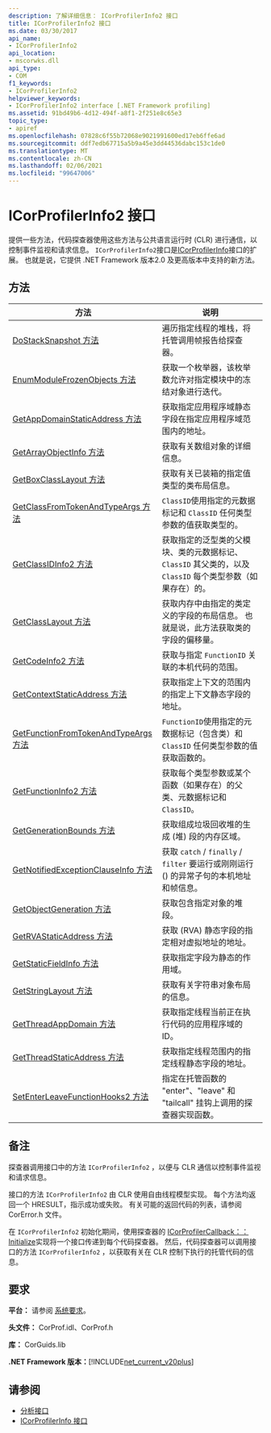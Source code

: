 ```yaml
---
description: 了解详细信息： ICorProfilerInfo2 接口
title: ICorProfilerInfo2 接口
ms.date: 03/30/2017
api_name:
- ICorProfilerInfo2
api_location:
- mscorwks.dll
api_type:
- COM
f1_keywords:
- ICorProfilerInfo2
helpviewer_keywords:
- ICorProfilerInfo2 interface [.NET Framework profiling]
ms.assetid: 91bd49b6-4d12-494f-a8f1-2f251e8c65e3
topic_type:
- apiref
ms.openlocfilehash: 07828c6f55b72068e9021991600ed17eb6ffe6ad
ms.sourcegitcommit: ddf7edb67715a5b9a45e3dd44536dabc153c1de0
ms.translationtype: MT
ms.contentlocale: zh-CN
ms.lasthandoff: 02/06/2021
ms.locfileid: "99647006"
---
```

# <a name="icorprofilerinfo2-interface"></a>ICorProfilerInfo2 接口

提供一些方法，代码探查器使用这些方法与公共语言运行时 (CLR) 进行通信，以控制事件监视和请求信息。 `ICorProfilerInfo2`接口是[ICorProfilerInfo](icorprofilerinfo-interface.md)接口的扩展。 也就是说，它提供 .NET Framework 版本2.0 及更高版本中支持的新方法。  
  
## <a name="methods"></a>方法  
  
|方法|说明|  
|------------|-----------------|  
|[DoStackSnapshot 方法](icorprofilerinfo2-dostacksnapshot-method.md)|遍历指定线程的堆栈，将托管调用帧报告给探查器。|  
|[EnumModuleFrozenObjects 方法](icorprofilerinfo2-enummodulefrozenobjects-method.md)|获取一个枚举器，该枚举数允许对指定模块中的冻结对象进行迭代。|  
|[GetAppDomainStaticAddress 方法](icorprofilerinfo2-getappdomainstaticaddress-method.md)|获取指定应用程序域静态字段在指定应用程序域范围内的地址。|  
|[GetArrayObjectInfo 方法](icorprofilerinfo2-getarrayobjectinfo-method.md)|获取有关数组对象的详细信息。|  
|[GetBoxClassLayout 方法](icorprofilerinfo2-getboxclasslayout-method.md)|获取有关已装箱的指定值类型的类布局信息。|  
|[GetClassFromTokenAndTypeArgs 方法](icorprofilerinfo2-getclassfromtokenandtypeargs-method.md)|`ClassID`使用指定的元数据标记和 `ClassID` 任何类型参数的值获取类型的。|  
|[GetClassIDInfo2 方法](icorprofilerinfo2-getclassidinfo2-method.md)|获取指定的泛型类的父模块、类的元数据标记、 `ClassID` 其父类的，以及 `ClassID` 每个类型参数（如果存在）的。|  
|[GetClassLayout 方法](icorprofilerinfo2-getclasslayout-method.md)|获取内存中由指定的类定义的字段的布局信息。 也就是说，此方法获取类的字段的偏移量。|  
|[GetCodeInfo2 方法](icorprofilerinfo2-getcodeinfo2-method.md)|获取与指定 `FunctionID` 关联的本机代码的范围。|  
|[GetContextStaticAddress 方法](icorprofilerinfo2-getcontextstaticaddress-method.md)|获取指定上下文的范围内的指定上下文静态字段的地址。|  
|[GetFunctionFromTokenAndTypeArgs 方法](icorprofilerinfo2-getfunctionfromtokenandtypeargs-method.md)|`FunctionID`使用指定的元数据标记（包含类）和 `ClassID` 任何类型参数的值获取函数的。|  
|[GetFunctionInfo2 方法](icorprofilerinfo2-getfunctioninfo2-method.md)|获取每个类型参数或某个函数（如果存在）的父类、元数据标记和 `ClassID`。|  
|[GetGenerationBounds 方法](icorprofilerinfo2-getgenerationbounds-method.md)|获取组成垃圾回收堆的生成 (堆) 段的内存区域。|  
|[GetNotifiedExceptionClauseInfo 方法](icorprofilerinfo2-getnotifiedexceptionclauseinfo-method.md)|获取 `catch` / `finally` / `filter` 要运行或刚刚运行 () 的异常子句的本机地址和帧信息。|  
|[GetObjectGeneration 方法](icorprofilerinfo2-getobjectgeneration-method.md)|获取包含指定对象的堆段。|  
|[GetRVAStaticAddress 方法](icorprofilerinfo2-getrvastaticaddress-method.md)|获取 (RVA) 静态字段的指定相对虚拟地址的地址。|  
|[GetStaticFieldInfo 方法](icorprofilerinfo2-getstaticfieldinfo-method.md)|获取指定字段为静态的作用域。|  
|[GetStringLayout 方法](icorprofilerinfo2-getstringlayout-method.md)|获取有关字符串对象布局的信息。|  
|[GetThreadAppDomain 方法](icorprofilerinfo2-getthreadappdomain-method.md)|获取指定线程当前正在执行代码的应用程序域的 ID。|  
|[GetThreadStaticAddress 方法](icorprofilerinfo2-getthreadstaticaddress-method.md)|获取指定线程范围内的指定线程静态字段的地址。|  
|[SetEnterLeaveFunctionHooks2 方法](icorprofilerinfo2-setenterleavefunctionhooks2-method.md)|指定在托管函数的 "enter"、"leave" 和 "tailcall" 挂钩上调用的探查器实现函数。|  
  
## <a name="remarks"></a>备注  

 探查器调用接口中的方法 `ICorProfilerInfo2` ，以便与 CLR 通信以控制事件监视和请求信息。  
  
 接口的方法 `ICorProfilerInfo2` 由 CLR 使用自由线程模型实现。 每个方法均返回一个 HRESULT，指示成功或失败。 有关可能的返回代码的列表，请参阅 CorError.h 文件。  
  
 在 `ICorProfilerInfo2` 初始化期间，使用探查器的 [ICorProfilerCallback：： Initialize](icorprofilercallback-initialize-method.md)实现将一个接口传递到每个代码探查器。 然后，代码探查器可以调用接口的方法 `ICorProfilerInfo2` ，以获取有关在 CLR 控制下执行的托管代码的信息。  
  
## <a name="requirements"></a>要求  

 **平台：** 请参阅 [系统要求](../../get-started/system-requirements.md)。  
  
 **头文件：** CorProf.idl、CorProf.h  
  
 **库：** CorGuids.lib  
  
 **.NET Framework 版本：**[!INCLUDE[net_current_v20plus](../../../../includes/net-current-v20plus-md.md)]  
  
## <a name="see-also"></a>请参阅

- [分析接口](profiling-interfaces.md)
- [ICorProfilerInfo 接口](icorprofilerinfo-interface.md)
